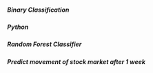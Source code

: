 ##### Binary Classification
##### Python
##### Random Forest Classifier
##### Predict movement of stock market after 1 week
